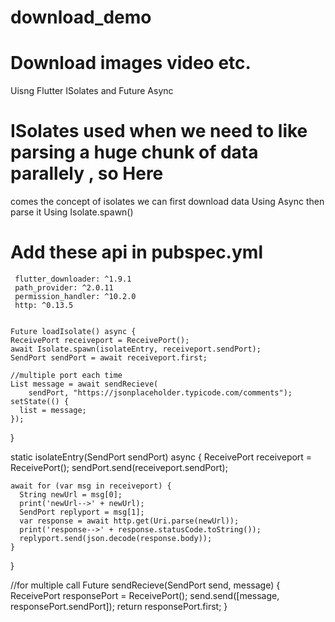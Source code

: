 # download_demo

# Download images video etc.
  Uisng Flutter ISolates and Future Async
 
# ISolates used when we need to like parsing a huge chunk of data parallely , so Here 
   comes the concept of isolates we can first download data Using Async
   then parse it Using Isolate.spawn()
   
# Add these api in pubspec.yml
     flutter_downloader: ^1.9.1
     path_provider: ^2.0.11
     permission_handler: ^10.2.0
     http: ^0.13.5
   
   
    Future loadIsolate() async {
    ReceivePort receiveport = ReceivePort();
    await Isolate.spawn(isolateEntry, receiveport.sendPort);
    SendPort sendPort = await receiveport.first;

    //multiple port each time
    List message = await sendRecieve(
        sendPort, "https://jsonplaceholder.typicode.com/comments");
    setState(() {
      list = message;
    });
  }

  static isolateEntry(SendPort sendPort) async {
    ReceivePort receiveport = ReceivePort();
    sendPort.send(receiveport.sendPort);

    await for (var msg in receiveport) {
      String newUrl = msg[0];
      print('newUrl-->' + newUrl);
      SendPort replyport = msg[1];
      var response = await http.get(Uri.parse(newUrl));
      print('response-->' + response.statusCode.toString());
      replyport.send(json.decode(response.body));
    }
  }

  //for multiple call
  Future sendRecieve(SendPort send, message) {
    ReceivePort responsePort = ReceivePort();
    send.send([message, responsePort.sendPort]);
    return responsePort.first;
  }
 
  
